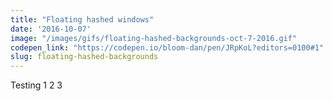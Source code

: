 ```yaml
---
title: "Floating hashed windows"
date: '2016-10-07'
image: "/images/gifs/floating-hashed-backgrounds-oct-7-2016.gif"
codepen_link: "https://codepen.io/bloom-dan/pen/JRpKoL?editors=0100#1"
slug: floating-hashed-backgrounds
---
```


Testing 1 2 3

